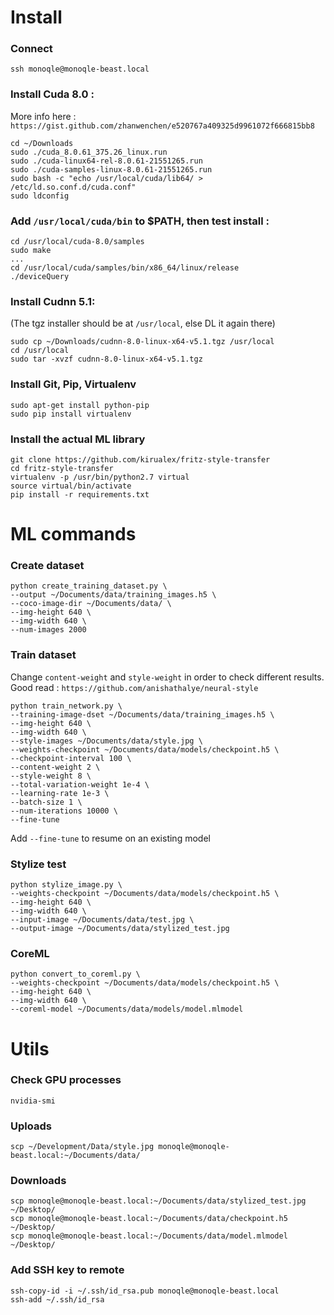 
# Install

### Connect

`ssh monoqle@monoqle-beast.local`

### Install Cuda 8.0 :
More info here : `https://gist.github.com/zhanwenchen/e520767a409325d9961072f666815bb8`
```
cd ~/Downloads
sudo ./cuda_8.0.61_375.26_linux.run
sudo ./cuda-linux64-rel-8.0.61-21551265.run
sudo ./cuda-samples-linux-8.0.61-21551265.run
sudo bash -c "echo /usr/local/cuda/lib64/ > /etc/ld.so.conf.d/cuda.conf"
sudo ldconfig
```

### Add `/usr/local/cuda/bin` to $PATH, then test install :
```
cd /usr/local/cuda-8.0/samples
sudo make
...
cd /usr/local/cuda/samples/bin/x86_64/linux/release
./deviceQuery
```

### Install Cudnn 5.1:
(The tgz installer should be at `/usr/local`, else DL it again there)
```
sudo cp ~/Downloads/cudnn-8.0-linux-x64-v5.1.tgz /usr/local
cd /usr/local
sudo tar -xvzf cudnn-8.0-linux-x64-v5.1.tgz
```

### Install Git, Pip, Virtualenv
```
sudo apt-get install python-pip
sudo pip install virtualenv
```

### Install the actual ML library
```
git clone https://github.com/kirualex/fritz-style-transfer
cd fritz-style-transfer
virtualenv -p /usr/bin/python2.7 virtual
source virtual/bin/activate
pip install -r requirements.txt
```

# ML commands

### Create dataset

```
python create_training_dataset.py \
--output ~/Documents/data/training_images.h5 \
--coco-image-dir ~/Documents/data/ \
--img-height 640 \
--img-width 640 \
--num-images 2000
```

### Train dataset
 
Change `content-weight` and  `style-weight` in order to check different results.
Good read : `https://github.com/anishathalye/neural-style`

```
python train_network.py \
--training-image-dset ~/Documents/data/training_images.h5 \
--img-height 640 \
--img-width 640 \
--style-images ~/Documents/data/style.jpg \
--weights-checkpoint ~/Documents/data/models/checkpoint.h5 \
--checkpoint-interval 100 \
--content-weight 2 \
--style-weight 8 \
--total-variation-weight 1e-4 \
--learning-rate 1e-3 \
--batch-size 1 \
--num-iterations 10000 \
--fine-tune
```


Add  `--fine-tune` to resume on an existing model

### Stylize test

```
python stylize_image.py \
--weights-checkpoint ~/Documents/data/models/checkpoint.h5 \
--img-height 640 \
--img-width 640 \
--input-image ~/Documents/data/test.jpg \
--output-image ~/Documents/data/stylized_test.jpg
```

### CoreML

```
python convert_to_coreml.py \
--weights-checkpoint ~/Documents/data/models/checkpoint.h5 \
--img-height 640 \
--img-width 640 \
--coreml-model ~/Documents/data/models/model.mlmodel
```

# Utils

### Check GPU processes

`nvidia-smi`

### Uploads
```
scp ~/Development/Data/style.jpg monoqle@monoqle-beast.local:~/Documents/data/
```

### Downloads
```
scp monoqle@monoqle-beast.local:~/Documents/data/stylized_test.jpg ~/Desktop/
scp monoqle@monoqle-beast.local:~/Documents/data/checkpoint.h5 ~/Desktop/
scp monoqle@monoqle-beast.local:~/Documents/data/model.mlmodel ~/Desktop/
```

### Add SSH key to remote
```
ssh-copy-id -i ~/.ssh/id_rsa.pub monoqle@monoqle-beast.local
ssh-add ~/.ssh/id_rsa
```
